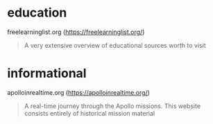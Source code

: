 # education
freelearninglist.org (https://freelearninglist.org/)
> A very extensive overview of educational sources worth to visit

# informational
apolloinrealtime.org (https://apolloinrealtime.org/)
> A real-time journey through the Apollo missions. This website consists entirely of historical mission material
